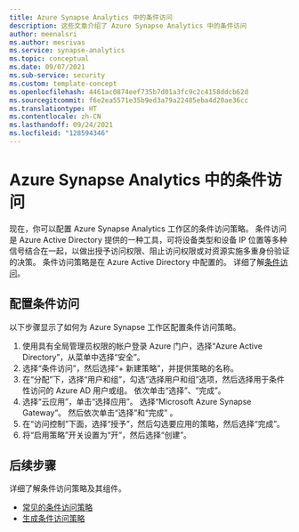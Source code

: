 ```yaml
---
title: Azure Synapse Analytics 中的条件访问
description: 这些文章介绍了 Azure Synapse Analytics 中的条件访问
author: meenalsri
ms.author: mesrivas
ms.service: synapse-analytics
ms.topic: conceptual
ms.date: 09/07/2021
ms.sub-service: security
ms.custom: template-concept
ms.openlocfilehash: 4461ac0874eef735b7d01a3fc9c2c4158ddcb62d
ms.sourcegitcommit: f6e2ea5571e35b9ed3a79a22485eba4d20ae36cc
ms.translationtype: HT
ms.contentlocale: zh-CN
ms.lasthandoff: 09/24/2021
ms.locfileid: "128594346"
---
```

# <a name="conditional-access-in-azure-synapse-analytics"></a>Azure Synapse Analytics 中的条件访问

现在，你可以配置 Azure Synapse Analytics 工作区的条件访问策略。 条件访问是 Azure Active Directory 提供的一种工具，可将设备类型和设备 IP 位置等多种信号结合在一起，以做出授予访问权限、阻止访问权限或对资源实施多重身份验证的决策。 条件访问策略是在 Azure Active Directory 中配置的。 详细了解[条件访问](../../active-directory/conditional-access/overview.md)。


## <a name="configure-conditional-access"></a>配置条件访问
以下步骤显示了如何为 Azure Synapse 工作区配置条件访问策略。

1. 使用具有全局管理员权限的帐户登录 Azure 门户，选择“Azure Active Directory”，从菜单中选择“安全”。  
2. 选择“条件访问”，然后选择“+ 新建策略”，并提供策略的名称。 
3. 在“分配”下，选择“用户和组”，勾选“选择用户和组”选项，然后选择用于条件性访问的 Azure AD 用户或组。   依次单击“选择”、“完成”。
4. 选择“云应用”，单击“选择应用”。 选择“Microsoft Azure Synapse Gateway”。 然后依次单击“选择”和“完成”   。
5. 在“访问控制”下面，选择“授予”，然后勾选要应用的策略，然后选择“完成”。 
6. 将“启用策略”开关设置为“开”，然后选择“创建”。 


## <a name="next-steps"></a>后续步骤
详细了解条件访问策略及其组件。
- [常见的条件访问策略](../../active-directory/conditional-access/concept-conditional-access-policy-common.md)
- [生成条件访问策略](../../active-directory/conditional-access/concept-conditional-access-policies.md)